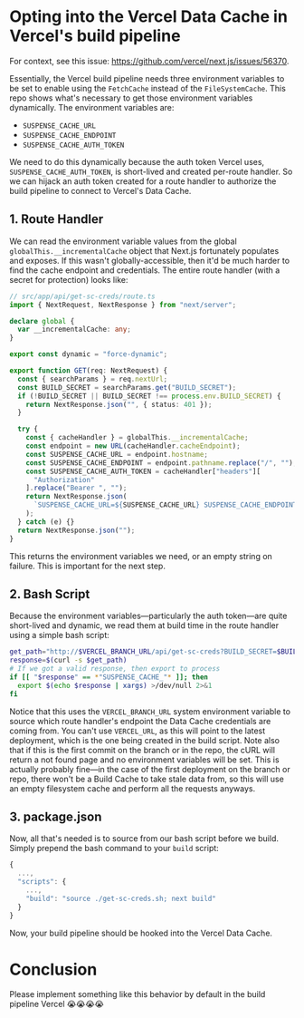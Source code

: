 # Opting into the Vercel Data Cache in Vercel's build pipeline

For context, see this issue: https://github.com/vercel/next.js/issues/56370.

Essentially, the Vercel build pipeline needs three environment variables to be set to enable using the `FetchCache` instead of the `FileSystemCache`. This repo shows what's necessary to get those environment variables dynamically. The environment variables are:
- `SUSPENSE_CACHE_URL`
- `SUSPENSE_CACHE_ENDPOINT`
- `SUSPENSE_CACHE_AUTH_TOKEN`

We need to do this dynamically because the auth token Vercel uses, `SUSPENSE_CACHE_AUTH_TOKEN`, is short-lived and created per-route handler. So we can hijack an auth token created for a route handler to authorize the build pipeline to connect to Vercel's Data Cache.


## 1. Route Handler

We can read the environment variable values from the global `globalThis.__incrementalCache` object that Next.js fortunately populates and exposes. If this wasn't globally-accessible, then it'd be much harder to find the cache endpoint and credentials. The entire route handler (with a secret for protection) looks like:

```typescript
// src/app/api/get-sc-creds/route.ts
import { NextRequest, NextResponse } from "next/server";

declare global {
  var __incrementalCache: any;
}

export const dynamic = "force-dynamic";

export function GET(req: NextRequest) {
  const { searchParams } = req.nextUrl;
  const BUILD_SECRET = searchParams.get("BUILD_SECRET");
  if (!BUILD_SECRET || BUILD_SECRET !== process.env.BUILD_SECRET) {
    return NextResponse.json("", { status: 401 });
  }

  try {
    const { cacheHandler } = globalThis.__incrementalCache;
    const endpoint = new URL(cacheHandler.cacheEndpoint);
    const SUSPENSE_CACHE_URL = endpoint.hostname;
    const SUSPENSE_CACHE_ENDPOINT = endpoint.pathname.replace("/", "");
    const SUSPENSE_CACHE_AUTH_TOKEN = cacheHandler["headers"][
      "Authorization"
    ].replace("Bearer ", "");
    return NextResponse.json(
      `SUSPENSE_CACHE_URL=${SUSPENSE_CACHE_URL} SUSPENSE_CACHE_ENDPOINT=${SUSPENSE_CACHE_ENDPOINT} SUSPENSE_CACHE_AUTH_TOKEN=${SUSPENSE_CACHE_AUTH_TOKEN}`
    );
  } catch (e) {}
  return NextResponse.json("");
}
```

This returns the environment variables we need, or an empty string on failure. This is important for the next step.

## 2. Bash Script

Because the environment variables—particularly the auth token—are quite short-lived and dynamic, we read them at build time in the route handler using a simple bash script:

```bash
get_path="http://$VERCEL_BRANCH_URL/api/get-sc-creds?BUILD_SECRET=$BUILD_SECRET"
response=$(curl -s $get_path)
# If we got a valid response, then export to process
if [[ "$response" == *"SUSPENSE_CACHE_"* ]]; then
  export $(echo $response | xargs) >/dev/null 2>&1
fi
```

Notice that this uses the `VERCEL_BRANCH_URL` system environment variable to source which route handler's endpoint the Data Cache credentials are coming from. You can't use `VERCEL_URL`, as this will point to the latest deployment, which is the one being created in the build script. Note also that if this is the first commit on the branch or in the repo, the cURL will return a not found page and no environment variables will be set. This is actually probably fine—in the case of the first deployment on the branch or repo, there won't be a Build Cache to take stale data from, so this will use an empty filesystem cache and perform all the requests anyways.

## 3. package.json

Now, all that's needed is to source from our bash script before we build. Simply prepend the bash command to your `build` script:

```javascript
{
  ...,
  "scripts": {
    ...,
    "build": "source ./get-sc-creds.sh; next build"
  }
}
```

Now, your build pipeline should be hooked into the Vercel Data Cache.

# Conclusion

Please implement something like this behavior by default in the build pipeline Vercel 😭😭😭😭
